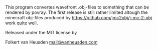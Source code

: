 This program convertes wavefront .obj-files to something that can be rendered by povray.
The first release is still rather limited altough the minecraft obj-files produced by https://github.com/jmc2obj/j-mc-2-obj work quite well.


Released under the MIT license by

Folkert van Heusden <mail@vanheusden.com>
